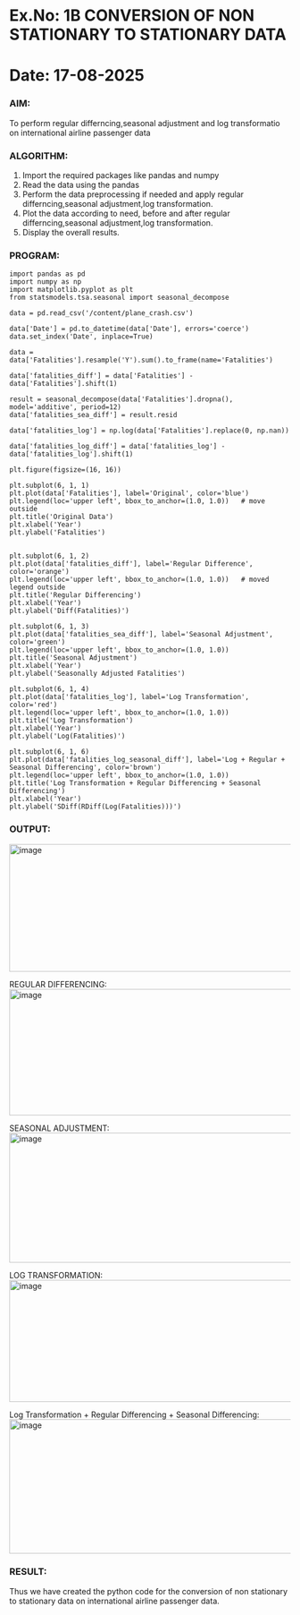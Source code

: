 # Ex.No: 1B                     CONVERSION OF NON STATIONARY TO STATIONARY DATA
# Date: 17-08-2025

### AIM:
To perform regular differncing,seasonal adjustment and log transformatio on international airline passenger data
### ALGORITHM:
1. Import the required packages like pandas and numpy
2. Read the data using the pandas
3. Perform the data preprocessing if needed and apply regular differncing,seasonal adjustment,log transformation.
4. Plot the data according to need, before and after regular differncing,seasonal adjustment,log transformation.
5. Display the overall results.
### PROGRAM:
```
import pandas as pd
import numpy as np
import matplotlib.pyplot as plt
from statsmodels.tsa.seasonal import seasonal_decompose
```
```
data = pd.read_csv('/content/plane_crash.csv')
```
```
data['Date'] = pd.to_datetime(data['Date'], errors='coerce')
data.set_index('Date', inplace=True)
```
```
data = data['Fatalities'].resample('Y').sum().to_frame(name='Fatalities')
```
```
data['fatalities_diff'] = data['Fatalities'] - data['Fatalities'].shift(1)
```
```
result = seasonal_decompose(data['Fatalities'].dropna(), model='additive', period=12)
data['fatalities_sea_diff'] = result.resid
```
```
data['fatalities_log'] = np.log(data['Fatalities'].replace(0, np.nan))
```
```
data['fatalities_log_diff'] = data['fatalities_log'] - data['fatalities_log'].shift(1)
```
```
plt.figure(figsize=(16, 16))
```
```
plt.subplot(6, 1, 1)
plt.plot(data['Fatalities'], label='Original', color='blue')
plt.legend(loc='upper left', bbox_to_anchor=(1.0, 1.0))   # move outside
plt.title('Original Data')
plt.xlabel('Year')
plt.ylabel('Fatalities')

```
```

plt.subplot(6, 1, 2)
plt.plot(data['fatalities_diff'], label='Regular Difference', color='orange')
plt.legend(loc='upper left', bbox_to_anchor=(1.0, 1.0))   # moved legend outside
plt.title('Regular Differencing')
plt.xlabel('Year')
plt.ylabel('Diff(Fatalities)')
```
```
plt.subplot(6, 1, 3)
plt.plot(data['fatalities_sea_diff'], label='Seasonal Adjustment', color='green')
plt.legend(loc='upper left', bbox_to_anchor=(1.0, 1.0))
plt.title('Seasonal Adjustment')
plt.xlabel('Year')
plt.ylabel('Seasonally Adjusted Fatalities')
```
```
plt.subplot(6, 1, 4)
plt.plot(data['fatalities_log'], label='Log Transformation', color='red')
plt.legend(loc='upper left', bbox_to_anchor=(1.0, 1.0))
plt.title('Log Transformation')
plt.xlabel('Year')
plt.ylabel('Log(Fatalities)')
```
```
plt.subplot(6, 1, 6)
plt.plot(data['fatalities_log_seasonal_diff'], label='Log + Regular + Seasonal Differencing', color='brown')
plt.legend(loc='upper left', bbox_to_anchor=(1.0, 1.0))
plt.title('Log Transformation + Regular Differencing + Seasonal Differencing')
plt.xlabel('Year')
plt.ylabel('SDiff(RDiff(Log(Fatalities)))')
```



### OUTPUT:
<img width="955" height="228" alt="image" src="https://github.com/user-attachments/assets/74d653d4-8f78-434e-8d2f-9a517e3fded8" />



REGULAR DIFFERENCING:
<img width="1111" height="226" alt="image" src="https://github.com/user-attachments/assets/382fd7b2-3a3e-4635-a873-51f962c55cce" />




SEASONAL ADJUSTMENT:
<img width="1110" height="232" alt="image" src="https://github.com/user-attachments/assets/d6098396-3030-4cdf-b35d-c3bca11455f1" />



LOG TRANSFORMATION:
<img width="1055" height="218" alt="image" src="https://github.com/user-attachments/assets/9c0e1f7f-5fc5-4a94-a2dd-67d392fbd38e" />



Log Transformation + Regular Differencing + Seasonal Differencing:
<img width="1317" height="240" alt="image" src="https://github.com/user-attachments/assets/f376fea4-6ec2-4934-96c0-51b95fccab7a" />


### RESULT:
Thus we have created the python code for the conversion of non stationary to stationary data on international airline passenger
data.
